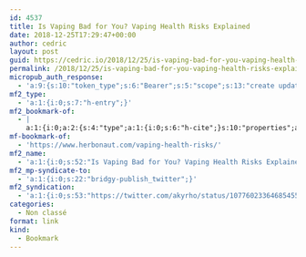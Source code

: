 ```yaml
---
id: 4537
title: Is Vaping Bad for You? Vaping Health Risks Explained
date: 2018-12-25T17:29:47+00:00
author: cedric
layout: post
guid: https://cedric.io/2018/12/25/is-vaping-bad-for-you-vaping-health-risks-explained/
permalink: /2018/12/25/is-vaping-bad-for-you-vaping-health-risks-explained/
micropub_auth_response:
  - 'a:9:{s:10:"token_type";s:6:"Bearer";s:5:"scope";s:13:"create update";s:2:"me";s:18:"https://cedric.io/";s:9:"issued_by";s:45:"https://cedric.io/wp-json/indieauth/1.0/token";s:9:"client_id";s:24:"https://micropublish.net";s:11:"client_name";s:21:"Micropublish: Sign in";s:9:"issued_at";i:1545380732;s:4:"user";i:1;s:13:"last_accessed";i:1545755381;}'
mf2_type:
  - 'a:1:{i:0;s:7:"h-entry";}'
mf2_bookmark-of:
  - |
    a:1:{i:0;a:2:{s:4:"type";a:1:{i:0;s:6:"h-cite";}s:10:"properties";a:5:{s:3:"url";a:1:{i:0;s:46:"https://www.herbonaut.com/vaping-health-risks/";}s:4:"name";a:1:{i:0;s:69:"Is Vaping Bad for You? The Health Risks Explained [+Preventive Tips!]";}s:7:"summary";a:1:{i:0;s:134:"Today you'll learn about ALL the health risks that are associated with vaping. But better yet, you'll learn HOW to avoid most of them.";}s:11:"publication";a:1:{i:0;s:9:"Herbonaut";}s:6:"locale";a:1:{i:0;s:5:"en_US";}}}}
mf-bookmark-of:
  - 'https://www.herbonaut.com/vaping-health-risks/'
mf2_name:
  - 'a:1:{i:0;s:52:"Is Vaping Bad for You? Vaping Health Risks Explained";}'
mf2_mp-syndicate-to:
  - 'a:1:{i:0;s:22:"bridgy-publish_twitter";}'
mf2_syndication:
  - 'a:1:{i:0;s:53:"https://twitter.com/akyrho/status/1077602336468545537";}'
categories:
  - Non classé
format: link
kind:
  - Bookmark
---
```

